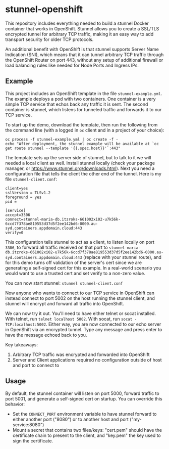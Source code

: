 stunnel-openshift
=================

This repository includes everything needed to build a stunnel Docker container 
that works in OpenShift. Stunnel allows you to create a SSL/TLS encrypted 
tunnel for arbitrary TCP traffic, making it an easy way to add transport 
security for older TCP protocols.

An additional benefit with OpenShift is that stunnel supports Server Name 
Indication (SNI), which means that it can tunnel arbitrary TCP traffic through
the OpenShift Router on port 443, without any setup of additional firewall or
load balancing rules like needed for Node Ports and Ingress IPs.

Example
-------

This project includes an OpenShift template in the file `stunnel-example.yml`.
The example deploys a pod with two containers. One container is a very simple
TCP service that echos back any traffic it is sent. The second container is 
stunnel, which listens for tunneled traffic and forwards it to our TCP service.

To start up the demo, download the template, then run the following from the 
command line (with a logged in `oc` client and in a project of your choice):

```
oc process -f stunnel-example.yml | oc create -f -
echo "After deployment, the stunnel example will be available at `oc get route stunnel --template '{{.spec.host}}'`:443"
```

The template sets up the server side of stunnel, but to talk to it we will 
needed a local client as well. Install stunnel locally (check your package 
manager, or https://www.stunnel.org/downloads.html). Next you need a 
configuration file that tells the client the other end of the tunnel. Here is 
my file `stunnel-client.conf`:

```
client=yes
sslVersion = TLSv1.2
foreground = yes
pid = 

[service]
accept=3306
connect=stunnel-maria-db.itzroks-661002xi02-u7k56k-6ccd7f378ae819553d37d5f2ee142bd6-0000.au-syd.containers.appdomain.cloud:443
verify=0
```

This configuration tells stunnel to act as a client, to listen locally on port 
`3306`, to forward all traffic received on that port to 
`stunnel-maria-db.itzroks-661002xi02-u7k56k-6ccd7f378ae819553d37d5f2ee142bd6-0000.au-syd.containers.appdomain.cloud:443` (replace with your stunnel route), 
and for this demo turns off validation of the server's cert since we are 
generating a self-signed cert for this example. In a real-world scenario you 
would want to use a trusted cert and set verify to a non-zero value.

You can now start stunnel: `stunnel stunnel-client.conf`

Now anyone who wants to connect to our TCP service in OpenShift can instead 
connect to port 5002 on the host running the stunnel client, and stunnel will
encrypt and forward all traffic into OpenShift.

We can now try it out. You'll need to have either telnet or socat installed. 
With telnet, run `telnet localhost 5002`. With socat, run 
`socat - TCP:localhost:5002`. Either way, you are now connected to our echo 
server in OpenShift via an encrypted tunnel. Type any message and press enter
to have the message echoed back to you.

Key takeaways:

1. Arbitrary TCP traffic was encrypted and forwarded into OpenShift
2. Server and Client applications required no configuration outside of host and
   port to connect to
   
Usage
-----

By default, the stunnel container will listen on port 5000, forward traffic to 
port 5001, and generate a self-signed cert on startup. You can override this 
behavior:

* Set the `CONNECT_PORT` environment variable to have stunnel forward to either 
  another port ("8080") or to another host and port ("my-service:8080")
* Mount a secret that contains two files/keys: "cert.pem" should have the 
  certificate chain to present to the client, and "key.pem" the key used to
  sign the certificate.